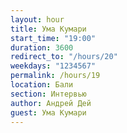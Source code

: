 ```yaml
---
layout: hour
title: Ума Кумари
start_time: "19:00"
duration: 3600
redirect_to: "/hours/20"
weekdays: "1234567"
permalink: /hours/19
location: Бали
section: Интервью
author: Андрей Дей
guest: Ума Кумари  
---
```

